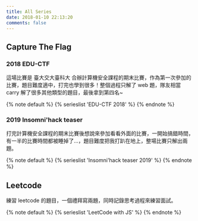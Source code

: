 ```yaml
---
title: All Series
date: 2018-01-10 22:13:20
comments: false
---
```


## Capture The Flag

### 2018 EDU-CTF
這場比賽是 臺大交大臺科大 合辦計算機安全課程的期末比賽，作為第一次參加的比賽，題目難度適中，打完也學到很多！整個過程只解了 web 題，隊友相當 carry 解了很多其他類型的題目，最後拿到第四名~

{% note default %}
  {% serieslist 'EDU-CTF 2018' %}
{% endnote %}

### 2019 Insomni'hack teaser
打完計算機安全課程的期末比賽後想說來參加看看外面的比賽，一開始搞錯時間，有一半的比賽時間都被睡掉了...，題目難度把我打趴在地上，整場比賽只解出兩題。

{% note default %}
  {% serieslist 'Insomni\'hack teaser 2019' %}
{% endnote %}

## Leetcode

練習 leetcode 的題目，一個禮拜寫兩題，同時記錄思考過程來練習面試。

{% note default %}
  {% serieslist 'LeetCode with JS' %}
{% endnote %}
